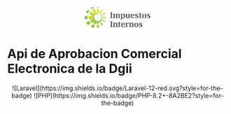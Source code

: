 <p align="center">
  <img src="https://raw.githubusercontent.com/ronaldmirabal/Api-de-aprobacion-comercial-electronica-dgii/main/public/assets/images/dgiilogo.png" alt="Logo" width="150">
</p>

# Api de Aprobacion Comercial Electronica de la Dgii
<div align="center">
![Laravel](https://img.shields.io/badge/Laravel-12-red.svg?style=for-the-badge)
![PHP](https://img.shields.io/badge/PHP-8.2+-8A2BE2?style=for-the-badge)
</div>

